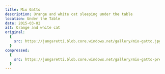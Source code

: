 ```yaml
---
title: Mio Gatto
description: Orange and white cat sleeping under the table
location: Under the Table
date: 2015-03-02
alt: Orange and white cat
original:
  {
    src: https://jungaretti.blob.core.windows.net/gallery/mio-gatto.jpg,
  }
compressed:
  {
    src: https://jungaretti.blob.core.windows.net/gallery/mio-gatto-preview.jpg,
  }
---
```

